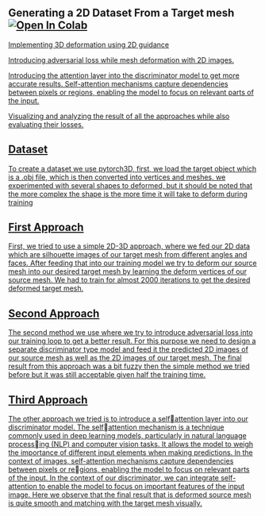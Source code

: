 <h2>Generating a 2D Dataset From a Target mesh<a href= "https://colab.research.google.com/github/shahkarKhan24/Shape-Deformation-and-Pytorch3d/blob/main/Code.ipynb">   <img src="https://colab.research.google.com/assets/colab-badge.svg" alt="Open In Colab"/></h2>

Implementing 3D deformation using 2D guidance

Introducing adversarial loss while mesh deformation with 2D images.

Introducing the attention layer into the discriminator model to get more accurate results. Self-attention mechanisms capture dependencies between pixels or regions, enabling the model to focus on relevant parts of the input.

Visualizing and analyzing the result of all the approaches while also evaluating their losses.
<h2>Dataset</h2>
To create a dataset we use pytorch3D, first, we load the target object which is a .obj file, which is then converted into vertices and meshes. we experimented with several shapes to deformed, but it should be noted that the more complex the shape is the more time it will take to deform during training

<h2>First Approach</h2>
First, we tried to use a simple 2D-3D approach, where we fed our 2D data which are silhouette images of our target mesh from different angles and faces. After feeding that into our training model we try to deform our source mesh into our desired target mesh by learning the deform vertices of our source mesh. We had to train for almost 2000 iterations to get the desired deformed target mesh.

<h2>Second Approach</h2>
The second method we use where we try to introduce adversarial loss into our training loop to get a better result. For this purpose we need to design a separate discriminator type model and feed it the predicted 2D images of our source mesh as well as the 2D images of our target mesh. The final result from this approach was a bit fuzzy then the simple method we tried before but it was still acceptable given half the training time.

<h2>Third Approach</h2>
The other approach we tried is to introduce a selfattention layer into our discriminator model. The selfattention mechanism is a technique commonly used in deep learning models, particularly in natural language processing (NLP) and computer vision tasks. It allows the model to weigh the importance of different input elements when making predictions. In the context of images, self-attention mechanisms capture dependencies between pixels or regions, enabling the model to focus on relevant parts of the input. In the context of our discriminator, we can integrate self-attention to enable the model to focus on important features of the input image. Here we observe that the final result that is deformed source mesh is quite smooth and matching with the target mesh visually.
